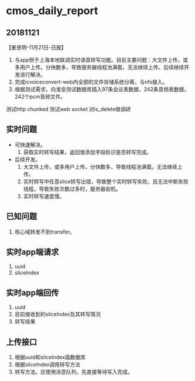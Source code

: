 # cmos_daily_report

## 20181121
【姜昱明-11月21日-日报】
1. 与app侧于上海本地联调实时语音转写功能。目前主要问题：大文件上传，或多用户上传。分快数多，导致服务器线程池满载，无法继续上传。后续继续开发进行解决。
2. 完成icvoiceconvert-web内全部的文件存储系统分离，与nfs接入。
3. 根据测试需求，向淮安测试数据库插入97条会议表数据，242条音频表数据，242个pcm音频文件。

测试http chunked
测试web socket
对is_delete做调研

## 实时问题

- 可快速解决。
    1. 获取实时转写结果，返回值添加字段标识是否转写完成。
- 后续开发。
    1. 大文件上传，或多用户上传。分快数多，导致线程池满载，无法继续上传。
    2. 实时转写中任意slice转写出错，导致整个实时转写失败。且无法中断失败线程，导致失败次数过多时，服务器宕机。
    3. 实时转写速度慢。

## 已知问题

1. 核心域转发不到transfer。

## 实时app端请求

1. uuid
2. sliceIndex

## 实时app端回传

1. uuid
2. 目前接收到的sliceIndex及其转写情况
3. 转写结果

## 上传接口

1. 根据uuid和sliceIndex插数据库
2. 根据sliceIndex调用转写方法
3. 转写方法。应使用消息队列。先直接等待写入完成。

